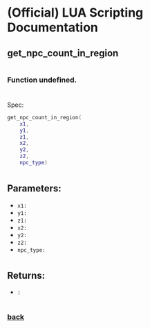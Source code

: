 
# (Official) LUA Scripting Documentation

## get_npc_count_in_region
#
### Function undefined.
#
Spec:
```lua
get_npc_count_in_region(
	x1,
	y1,
	z1,
	x2,
	y2,
	z2,
	npc_type)
```
#
## Parameters:
- `x1:` 
- `y1:` 
- `z1:` 
- `x2:` 
- `y2:` 
- `z2:` 
- `npc_type:` 
#
## Returns:
- `:` 
#
### [back](../other)
